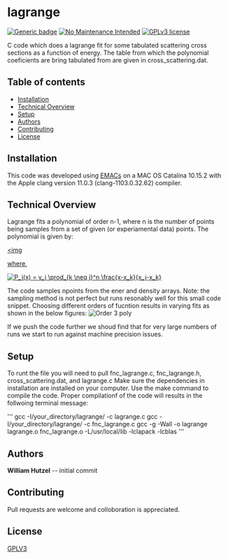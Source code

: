 # lagrange
[![Generic badge](https://img.shields.io/badge/<GCC>-<11.0.3>-<COLOR>.svg)](https://shields.io/) 
[![No Maintenance Intended](http://unmaintained.tech/badge.svg)](http://unmaintained.tech/)
[![GPLv3 license](https://img.shields.io/badge/License-GPLv3-blue.svg)](http://perso.crans.org/besson/LICENSE.html)




C code which does a lagrange fit for some tabulated scattering cross sections as a function of energy. The table from which the polynomial coeficients are bring tabulated from are given in cross_scattering.dat.

## Table of contents
* [Installation](#installations)
* [Technical Overview](#technical-overview)
* [Setup](#setup)
* [Authors](#authors)
* [Contributing](#contributing)
* [License](#license)

## Installation

This code was developed using [EMACs](https://www.gnu.org/software/emacs/) on a MAC OS Catalina 10.15.2 with the Apple clang version 11.0.3 (clang-1103.0.32.62) compiler. 

## Technical Overview

Lagrange fits a polynomial of order n-1, where n is the number of points being samples from a set of given (or experiamental data) points. The polynomial is given by:

<a href="https://www.codecogs.com/eqnedit.php?latex=P(x)&space;=&space;\sum_{j=1}^n&space;P_j(x)" target="_blank"><img 

where,

<a href="https://www.codecogs.com/eqnedit.php?latex=P_j(x)&space;=&space;y_j&space;\prod_{k&space;\neq&space;j}^n&space;\frac{x-x_k}{x_j-x_k}" target="_blank"><img src="https://latex.codecogs.com/gif.latex?P_j(x)&space;=&space;y_j&space;\prod_{k&space;\neq&space;j}^n&space;\frac{x-x_k}{x_j-x_k}" title="P_j(x) = y_j \prod_{k \neq j}^n \frac{x-x_k}{x_j-x_k}" /></a>

The code samples npoints from the ener and density arrays. Note: the sampling method is not perfect but runs resonably well for this small code snippet. Choosing different orders of fucntion results in varying fits as shown in the below figures:
  ![Order 3 poly](https://github.com/whutzel89/lagrange/order3.png)
  
If we push the code further we shoud find that for very large numbers of runs we start to run against machine precision issues.

## Setup

To runt the file you will need to pull fnc_lagrange.c, fnc_lagrange.h, cross_scattering.dat, and lagrange.c Make sure the dependencies in installation are installed on your computer. Use the make command to compile the code. Proper compilationf of the code will results in the follwoing terminal message:

'''
gcc  -I/your_directory/lagrange/ -c  lagrange.c
gcc  -I/your_directory/lagrange/ -c  fnc_lagrange.c
gcc -g -Wall -o lagrange lagrange.o fnc_lagrange.o -L/usr/local/lib -lclapack -lcblas 
'''

## Authors

**William Hutzel** -- initial commit

## Contributing
Pull requests are welcome and colloboration is appreciated.

## License
[GPLV3](https://choosealicense.com/licenses/gpl-3.0/)
